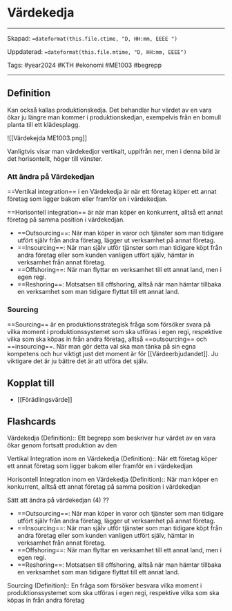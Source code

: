 # Värdekedja

---
Skapad: `=dateformat(this.file.ctime, "D, HH:mm, EEEE ")`

Uppdaterad: `=dateformat(this.file.mtime, "D, HH:mm, EEEE")`

Tags: #year2024 #KTH #ekonomi #ME1003 #begrepp

---

## Definition

Kan också kallas produktionskedja. Det behandlar hur värdet av en vara ökar ju längre man kommer i produktionskedjan, exempelvis från en bomull planta till ett klädesplagg.

![[Värdekejda ME1003.png]]

Vanligtvis visar man värdekedjor vertikalt, uppifrån ner, men i denna bild är det horisontellt, höger till vänster.

### Att ändra på Värdekedjan

==Vertikal integration== i en Värdekedja är när ett företag köper ett annat företag som ligger bakom eller framför en i värdekedjan.

==Horisontell integration== är när man köper en konkurrent, alltså ett annat företag på samma position i värdekedjan.

- ==Outsourcing==: När man köper in varor och tjänster som man tidigare utfört själv från andra företag, lägger ut verksamhet på annat företag.
- ==Insourcing==: När man själv utför tjänster som man tidigare köpt från andra företag eller som kunden vanligen utfört själv, hämtar in verksamhet från annat företag.
- ==Offshoring==: När man flyttar en verksamhet till ett annat land, men i egen regi.
- ==Reshoring==: Motsatsen till offshoring, alltså när man hämtar tillbaka en verksamhet som man tidigare flyttat till ett annat land.

### Sourcing

==Sourcing== är en produktionsstrategisk fråga som försöker svara på vilka moment i produktionssystemet som ska utföras i egen regi, respektive vilka som ska köpas in från andra företag, alltså ==outsourcing== och ==insourcing==. När man gör detta val ska man tänka på sin egna kompetens och hur viktigt just det moment är för [[Värdeerbjudandet]]. Ju viktigare det är ju bättre det är att utföra det själv.

## Kopplat till

- [[Förädlingsvärde]]

## Flashcards

Värdekedja (Definition):: Ett begrepp som beskriver hur värdet av en vara ökar genom fortsatt produktion av den
<!--SR:!2024-03-06,27,270!2024-03-17,37,290-->

Vertikal Integration inom en Värdekedja (Definition):: När ett företag köper ett annat företag som ligger bakom eller framför en i värdekedjan
<!--SR:!2024-02-12,4,275!2024-02-13,4,276-->

Horisontell Integration inom en Värdekedja (Definition):: När man köper en konkurrent, alltså ett annat företag på samma position i värdekedjan
<!--SR:!2024-02-12,4,275!2024-03-04,17,296-->

Sätt att ändra på värdekedjan (4)
??
- ==Outsourcing==: När man köper in varor och tjänster som man tidigare utfört själv från andra företag, lägger ut verksamhet på annat företag.
- ==Insourcing==: När man själv utför tjänster som man tidigare köpt från andra företag eller som kunden vanligen utfört själv, hämtar in verksamhet från annat företag.
- ==Offshoring==: När man flyttar en verksamhet till ett annat land, men i egen regi.
- ==Reshoring==: Motsatsen till offshoring, alltså när man hämtar tillbaka en verksamhet som man tidigare flyttat till ett annat land.
<!--SR:!2024-02-11,3,219!2024-02-22,13,297-->

Sourcing (Definition):: En fråga som försöker besvara vilka moment i produktionssystemet som ska utföras i egen regi, respektive vilka som ska köpas in från andra företag
<!--SR:!2024-02-13,3,255!2024-02-23,14,294-->
